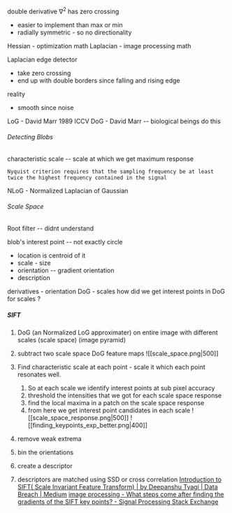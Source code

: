 double derivative  $\nabla^{2}$ has zero crossing
- easier to implement than max or min
- radially symmetric - so no directionality 



Hessian - optimization math 
Laplacian - image processing math

Laplacian edge detector
- take zero crossing
- end up with double borders since falling and rising edge


reality
- smooth since noise

LoG - David Marr 1989 ICCV
DoG - David Marr -- biological beings do this 

###### Detecting Blobs
characteristic scale -- scale at which we get maximum response
```
Nyquist criterion requires that the sampling frequency be at least twice the highest frequency contained in the signal
```
NLoG - Normalized Laplacian of Gaussian

###### Scale Space


Root filter -- didnt understand 

blob's interest point -- not exactly circle  
- location is centroid of it
- scale - size
- orientation -- gradient orientation
- description

derivatives - orientation
DoG - scales
how did we get interest points in DoG  for scales ? 

##### SIFT
1. DoG (an Normalized LoG approximater)  on entire image with different scales (scale space) (image pyramid)
2. subtract two scale space DoG feature maps 
![[scale_space.png|500]]
4. Find characteristic scale at each point -  scale it which each point resonates well. 
	1. So at each scale we identify interest points at sub pixel accuracy
	2. threshold the intensities that we got for each scale space response
	3. find the local maxima in a patch on the scale space response
	4. from here we get interest point candidates in each scale
![[scale_space_response.png|500]]
![[finding_keypoints_exp_better.png|400]]

5. remove weak extrema
6. bin the orientations 
7. create a descriptor
9. descriptors are matched using SSD or cross correlation
[Introduction to SIFT( Scale Invariant Feature Transform) | by Deepanshu Tyagi | Data Breach | Medium](https://medium.com/data-breach/introduction-to-sift-scale-invariant-feature-transform-65d7f3a72d40)
[image processing - What steps come after finding the gradients of the SIFT key points? - Signal Processing Stack Exchange](https://dsp.stackexchange.com/questions/14433/what-steps-come-after-finding-the-gradients-of-the-sift-key-points#:~:text=SIFT%20computes%20this%20descriptor%20by,vector%2C%20which%20is%20the%20descriptor.)

